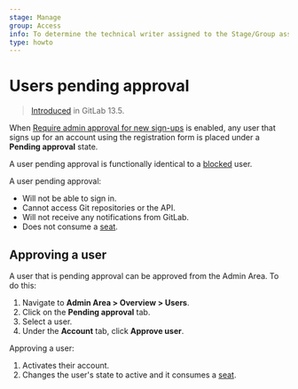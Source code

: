 ```yaml
---
stage: Manage
group: Access
info: To determine the technical writer assigned to the Stage/Group associated with this page, see https://about.gitlab.com/handbook/engineering/ux/technical-writing/#designated-technical-writers
type: howto
---
```


# Users pending approval

> [Introduced](https://gitlab.com/groups/gitlab-org/-/epics/4491) in GitLab 13.5.

When [Require admin approval for new sign-ups](settings/sign_up_restrictions.md#require-admin-approval-for-new-sign-ups) is enabled, any user that signs up for an account using the registration form is placed under a **Pending approval** state.

A user pending approval is functionally identical to a [blocked](blocking_unblocking_users.md) user.

A user pending approval:

- Will not be able to sign in.
- Cannot access Git repositories or the API.
- Will not receive any notifications from GitLab.
- Does not consume a [seat](../../subscriptions/self_managed/index.md#billable-users).

## Approving a user

A user that is pending approval can be approved from the Admin Area. To do this:

1. Navigate to  **Admin Area > Overview > Users**.
1. Click on the **Pending approval** tab.
1. Select a user.
1. Under the **Account** tab, click **Approve user**.

Approving a user:

1. Activates their account.
1. Changes the user's state to active and it consumes a
[seat](../../subscriptions/self_managed/index.md#billable-users).

